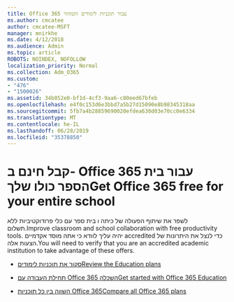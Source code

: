 ```yaml
---
title: Office 365 עבור תוכניות לימודים ותמחור
ms.author: cmcatee
author: cmcatee-MSFT
manager: mnirkhe
ms.date: 4/12/2018
ms.audience: Admin
ms.topic: article
ROBOTS: NOINDEX, NOFOLLOW
localization_priority: Normal
ms.collection: Adm_O365
ms.custom:
- "476"
- "1500026"
ms.assetid: 34b852e0-bf1d-4cf3-9aa6-c80eed67bfeb
ms.openlocfilehash: e4f0c153d6e3bbd7a5b27d15090e8b98345318aa
ms.sourcegitcommit: 5fb7a4b28859690020efdea630d03e70cc0e6334
ms.translationtype: MT
ms.contentlocale: he-IL
ms.lasthandoff: 06/28/2019
ms.locfileid: "35378850"
---
```

# <a name="get-office-365-free-for-your-entire-school"></a><span data-ttu-id="7b678-102">קבל חינם ב- Office 365 עבור בית הספר כולו שלך</span><span class="sxs-lookup"><span data-stu-id="7b678-102">Get Office 365 free for your entire school</span></span>

<span data-ttu-id="7b678-103">לשפר את שיתוף הפעולה של כיתה ו בית ספר עם כלי פרודוקטיביות ללא תשלום.</span><span class="sxs-lookup"><span data-stu-id="7b678-103">Improve classroom and school collaboration with free productivity tools.</span></span> <span data-ttu-id="7b678-104">יהיה עליך לוודא כי אתה מוסד אקדמיים accredited כדי לנצל את היתרונות של הצעות אלה.</span><span class="sxs-lookup"><span data-stu-id="7b678-104">You will need to verify that you are an accredited academic institution to take advantage of these offers.</span></span>
  
- [<span data-ttu-id="7b678-105">סקור את תוכניות לימודים</span><span class="sxs-lookup"><span data-stu-id="7b678-105">Review the Education plans</span></span>](https://products.office.com/academic/compare-office-365-education-plans)

- [<span data-ttu-id="7b678-106">תחילת העבודה עם Office 365 השכלה</span><span class="sxs-lookup"><span data-stu-id="7b678-106">Get started with Office 365 Education</span></span>](https://support.office.com/article/ab02abe5-a1ee-458c-b749-5b44416ccf1)

- [<span data-ttu-id="7b678-107">השווה בין כל תוכניות Office 365</span><span class="sxs-lookup"><span data-stu-id="7b678-107">Compare all Office 365 plans</span></span>](https://products.office.com/business/compare-more-office-365-for-business-plans)
